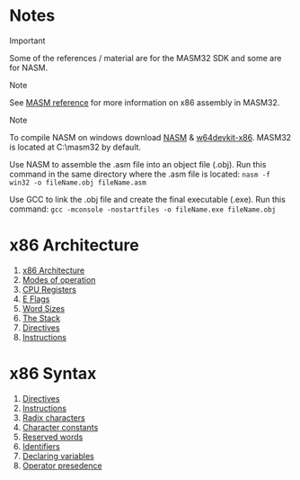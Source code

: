 # Notes
> [!IMPORTANT]
> Some of the references / material are for the MASM32 SDK and some are for NASM.

> [!NOTE]
> See [MASM reference](https://learn.microsoft.com/en-us/cpp/assembler/masm/microsoft-macro-assembler-reference?view=msvc-170) for more information on x86 assembly in MASM32.


> [!NOTE]
> To compile NASM on windows download [NASM](https://www.nasm.us/) & [w64devkit-x86](https://github.com/skeeto/w64devkit/releases/tag/v2.0.0). MASM32 is located at C:\masm32 by default.
> 
> Use NASM to assemble the .asm file into an object file (.obj). Run this command in the same directory where the .asm file is located:
> ```nasm -f win32 -o fileName.obj fileName.asm```
>
> Use GCC to link the .obj file and create the final executable (.exe). Run this command:
> ```gcc -mconsole -nostartfiles -o fileName.exe fileName.obj```


# x86 Architecture
1. [x86 Architecture](/Info/Architecture.md)
2. [Modes of operation](/Info/Operating_Modes.md)
3. [CPU Registers](/Info/CPU_Registers.md)
4. [E Flags](/Info/E_Flags.md)
5. [Word Sizes](/Info/Sizes.md)
6. [The Stack](/Info/Call_Stack.md)
7. [Directives](/Info/Directives.md)
8. [Instructions](/Info/Instructions.md)

# x86 Syntax
1. [Directives](/Info/Directives.md)
2. [Instructions](/Info/Instructions.md)
3. [Radix characters](/Info/Radix_Chars.md)
4. [Character constants](/Info/Character_Constants.md)
5. [Reserved words](/Info/Reserved_words.md)
6. [Identifiers](/Info/Identifiers.md)
7. [Declaring variables](/Info/Declaring_Variables.md)
8. [Operator presedence](/Info/Operator_Presedence.md)
